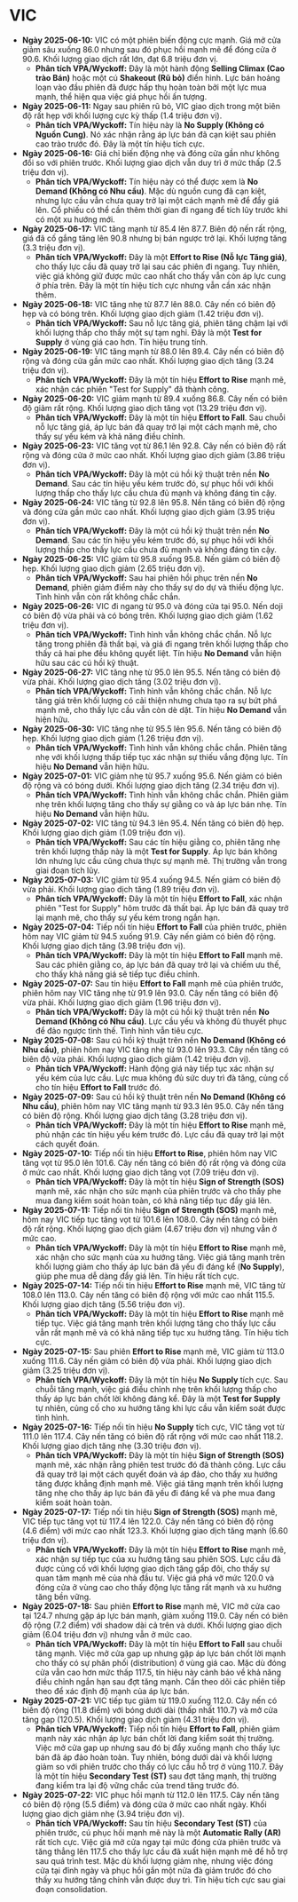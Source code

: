 # VIC

-   **Ngày 2025-06-10:** VIC có một phiên biến động cực mạnh. Giá mở cửa giảm sâu xuống 86.0 nhưng sau đó phục hồi mạnh mẽ để đóng cửa ở 90.6. Khối lượng giao dịch rất lớn, đạt 6.8 triệu đơn vị.
    -   **Phân tích VPA/Wyckoff:** Đây là một hành động **Selling Climax (Cao trào Bán)** hoặc một cú **Shakeout (Rũ bỏ)** điển hình. Lực bán hoảng loạn vào đầu phiên đã được hấp thụ hoàn toàn bởi một lực mua mạnh, thể hiện qua việc giá phục hồi ấn tượng.
-   **Ngày 2025-06-11:** Ngay sau phiên rũ bỏ, VIC giao dịch trong một biên độ rất hẹp với khối lượng cực kỳ thấp (1.4 triệu đơn vị).
    -   **Phân tích VPA/Wyckoff:** Tín hiệu này là **No Supply (Không có Nguồn Cung)**. Nó xác nhận rằng áp lực bán đã cạn kiệt sau phiên cao trào trước đó. Đây là một tín hiệu tích cực.
-   **Ngày 2025-06-16:** Giá chỉ biến động nhẹ và đóng cửa gần như không đổi so với phiên trước. Khối lượng giao dịch vẫn duy trì ở mức thấp (2.5 triệu đơn vị).
    -   **Phân tích VPA/Wyckoff:** Tín hiệu này có thể được xem là **No Demand (Không có Nhu cầu)**. Mặc dù nguồn cung đã cạn kiệt, nhưng lực cầu vẫn chưa quay trở lại một cách mạnh mẽ để đẩy giá lên. Cổ phiếu có thể cần thêm thời gian đi ngang để tích lũy trước khi có một xu hướng mới.
-   **Ngày 2025-06-17:** VIC tăng mạnh từ 85.4 lên 87.7. Biên độ nến rất rộng, giá đã cố gắng tăng lên 90.8 nhưng bị bán ngược trở lại. Khối lượng tăng (3.3 triệu đơn vị).
    -   **Phân tích VPA/Wyckoff:** Đây là một **Effort to Rise (Nỗ lực Tăng giá)**, cho thấy lực cầu đã quay trở lại sau các phiên đi ngang. Tuy nhiên, việc giá không giữ được mức cao nhất cho thấy vẫn còn áp lực cung ở phía trên. Đây là một tín hiệu tích cực nhưng vẫn cần xác nhận thêm.
-   **Ngày 2025-06-18:** VIC tăng nhẹ từ 87.7 lên 88.0. Cây nến có biên độ hẹp và có bóng trên. Khối lượng giao dịch giảm (1.42 triệu đơn vị).
    -   **Phân tích VPA/Wyckoff:** Sau nỗ lực tăng giá, phiên tăng chậm lại với khối lượng thấp cho thấy một sự tạm nghỉ. Đây là một **Test for Supply** ở vùng giá cao hơn. Tín hiệu trung tính.
- **Ngày 2025-06-19:** VIC tăng mạnh từ 88.0 lên 89.4. Cây nến có biên độ rộng và đóng cửa gần mức cao nhất. Khối lượng giao dịch tăng (3.24 triệu đơn vị).
    - **Phân tích VPA/Wyckoff:** Đây là một tín hiệu **Effort to Rise** mạnh mẽ, xác nhận các phiên "Test for Supply" đã thành công.
- **Ngày 2025-06-20:** VIC giảm mạnh từ 89.4 xuống 86.8. Cây nến có biên độ giảm rất rộng. Khối lượng giao dịch tăng vọt (13.29 triệu đơn vị).
    - **Phân tích VPA/Wyckoff:** Đây là một tín hiệu **Effort to Fall**. Sau chuỗi nỗ lực tăng giá, áp lực bán đã quay trở lại một cách mạnh mẽ, cho thấy sự yếu kém và khả năng điều chỉnh.
- **Ngày 2025-06-23:** VIC tăng vọt từ 86.1 lên 92.8. Cây nến có biên độ rất rộng và đóng cửa ở mức cao nhất. Khối lượng giao dịch giảm (3.86 triệu đơn vị).
    - **Phân tích VPA/Wyckoff:** Đây là một cú hồi kỹ thuật trên nền **No Demand**. Sau các tín hiệu yếu kém trước đó, sự phục hồi với khối lượng thấp cho thấy lực cầu chưa đủ mạnh và không đáng tin cậy.
- **Ngày 2025-06-24:** VIC tăng từ 92.8 lên 95.8. Nến tăng có biên độ rộng và đóng cửa gần mức cao nhất. Khối lượng giao dịch giảm (3.95 triệu đơn vị).
    - **Phân tích VPA/Wyckoff:** Đây là một cú hồi kỹ thuật trên nền **No Demand**. Sau các tín hiệu yếu kém trước đó, sự phục hồi với khối lượng thấp cho thấy lực cầu chưa đủ mạnh và không đáng tin cậy.
- **Ngày 2025-06-25:** VIC giảm từ 95.8 xuống 95.8. Nến giảm có biên độ hẹp. Khối lượng giao dịch giảm (2.65 triệu đơn vị).
    - **Phân tích VPA/Wyckoff:** Sau hai phiên hồi phục trên nền **No Demand**, phiên giảm điểm này cho thấy sự do dự và thiếu động lực. Tình hình vẫn còn rất không chắc chắn.
- **Ngày 2025-06-26:** VIC đi ngang từ 95.0 và đóng cửa tại 95.0. Nến doji có biên độ vừa phải và có bóng trên. Khối lượng giao dịch giảm (1.62 triệu đơn vị).
    - **Phân tích VPA/Wyckoff:** Tình hình vẫn không chắc chắn. Nỗ lực tăng trong phiên đã thất bại, và giá đi ngang trên khối lượng thấp cho thấy cả hai phe đều không quyết liệt. Tín hiệu **No Demand** vẫn hiện hữu sau các cú hồi kỹ thuật.
- **Ngày 2025-06-27:** VIC tăng nhẹ từ 95.0 lên 95.5. Nến tăng có biên độ vừa phải. Khối lượng giao dịch tăng (3.02 triệu đơn vị).
    - **Phân tích VPA/Wyckoff:** Tình hình vẫn không chắc chắn. Nỗ lực tăng giá trên khối lượng có cải thiện nhưng chưa tạo ra sự bứt phá mạnh mẽ, cho thấy lực cầu vẫn còn dè dặt. Tín hiệu **No Demand** vẫn hiện hữu.
- **Ngày 2025-06-30:** VIC tăng nhẹ từ 95.5 lên 95.6. Nến tăng có biên độ hẹp. Khối lượng giao dịch giảm (1.26 triệu đơn vị).
    - **Phân tích VPA/Wyckoff:** Tình hình vẫn không chắc chắn. Phiên tăng nhẹ với khối lượng thấp tiếp tục xác nhận sự thiếu vắng động lực. Tín hiệu **No Demand** vẫn hiện hữu.
- **Ngày 2025-07-01:** VIC giảm nhẹ từ 95.7 xuống 95.6. Nến giảm có biên độ rộng và có bóng dưới. Khối lượng giao dịch tăng (2.34 triệu đơn vị).
    - **Phân tích VPA/Wyckoff:** Tình hình vẫn không chắc chắn. Phiên giảm nhẹ trên khối lượng tăng cho thấy sự giằng co và áp lực bán nhẹ. Tín hiệu **No Demand** vẫn hiện hữu.
- **Ngày 2025-07-02:** VIC tăng từ 94.3 lên 95.4. Nến tăng có biên độ hẹp. Khối lượng giao dịch giảm (1.09 triệu đơn vị).
    - **Phân tích VPA/Wyckoff:** Sau các tín hiệu giằng co, phiên tăng nhẹ trên khối lượng thấp này là một **Test for Supply**. Áp lực bán không lớn nhưng lực cầu cũng chưa thực sự mạnh mẽ. Thị trường vẫn trong giai đoạn tích lũy.
- **Ngày 2025-07-03:** VIC giảm từ 95.4 xuống 94.5. Nến giảm có biên độ vừa phải. Khối lượng giao dịch tăng (1.89 triệu đơn vị).
    - **Phân tích VPA/Wyckoff:** Đây là một tín hiệu **Effort to Fall**, xác nhận phiên "Test for Supply" hôm trước đã thất bại. Áp lực bán đã quay trở lại mạnh mẽ, cho thấy sự yếu kém trong ngắn hạn.
- **Ngày 2025-07-04:** Tiếp nối tín hiệu **Effort to Fall** của phiên trước, phiên hôm nay VIC giảm từ 94.5 xuống 91.9. Cây nến giảm có biên độ rộng. Khối lượng giao dịch tăng (3.98 triệu đơn vị).
    - **Phân tích VPA/Wyckoff:** Đây là một tín hiệu **Effort to Fall** mạnh mẽ. Sau các phiên giằng co, áp lực bán đã quay trở lại và chiếm ưu thế, cho thấy khả năng giá sẽ tiếp tục điều chỉnh.
- **Ngày 2025-07-07:** Sau tín hiệu **Effort to Fall** mạnh mẽ của phiên trước, phiên hôm nay VIC tăng nhẹ từ 91.9 lên 93.0. Cây nến tăng có biên độ vừa phải. Khối lượng giao dịch giảm (1.96 triệu đơn vị).
    - **Phân tích VPA/Wyckoff:** Đây là một cú hồi kỹ thuật trên nền **No Demand (Không có Nhu cầu)**. Lực cầu yếu và không đủ thuyết phục để đảo ngược tình thế. Tình hình vẫn tiêu cực.
- **Ngày 2025-07-08:** Sau cú hồi kỹ thuật trên nền **No Demand (Không có Nhu cầu)**, phiên hôm nay VIC tăng nhẹ từ 93.0 lên 93.3. Cây nến tăng có biên độ vừa phải. Khối lượng giao dịch giảm (1.42 triệu đơn vị).
    - **Phân tích VPA/Wyckoff:** Hành động giá này tiếp tục xác nhận sự yếu kém của lực cầu. Lực mua không đủ sức duy trì đà tăng, củng cố cho tín hiệu **Effort to Fall** trước đó.
- **Ngày 2025-07-09:** Sau cú hồi kỹ thuật trên nền **No Demand (Không có Nhu cầu)**, phiên hôm nay VIC tăng mạnh từ 93.3 lên 95.0. Cây nến tăng có biên độ rộng. Khối lượng giao dịch tăng (3.28 triệu đơn vị).
    - **Phân tích VPA/Wyckoff:** Đây là một tín hiệu **Effort to Rise** mạnh mẽ, phủ nhận các tín hiệu yếu kém trước đó. Lực cầu đã quay trở lại một cách quyết đoán.
- **Ngày 2025-07-10:** Tiếp nối tín hiệu **Effort to Rise**, phiên hôm nay VIC tăng vọt từ 95.0 lên 101.6. Cây nến tăng có biên độ rất rộng và đóng cửa ở mức cao nhất. Khối lượng giao dịch tăng vọt (7.09 triệu đơn vị).
    - **Phân tích VPA/Wyckoff:** Đây là một tín hiệu **Sign of Strength (SOS)** mạnh mẽ, xác nhận cho sức mạnh của phiên trước và cho thấy phe mua đang kiểm soát hoàn toàn, có khả năng tiếp tục đẩy giá lên.
- **Ngày 2025-07-11:** Tiếp nối tín hiệu **Sign of Strength (SOS)** mạnh mẽ, hôm nay VIC tiếp tục tăng vọt từ 101.6 lên 108.0. Cây nến tăng có biên độ rất rộng. Khối lượng giao dịch giảm (4.67 triệu đơn vị) nhưng vẫn ở mức cao.
    - **Phân tích VPA/Wyckoff:** Đây là một tín hiệu **Effort to Rise** mạnh mẽ, xác nhận cho sức mạnh của xu hướng tăng. Việc giá tăng mạnh trên khối lượng giảm cho thấy áp lực bán đã yếu đi đáng kể (**No Supply**), giúp phe mua dễ dàng đẩy giá lên. Tín hiệu rất tích cực.
- **Ngày 2025-07-14:** Tiếp nối tín hiệu **Effort to Rise** mạnh mẽ, VIC tăng từ 108.0 lên 113.0. Cây nến tăng có biên độ rộng với mức cao nhất 115.5. Khối lượng giao dịch tăng (5.56 triệu đơn vị).
    - **Phân tích VPA/Wyckoff:** Đây là một tín hiệu **Effort to Rise** mạnh mẽ tiếp tục. Việc giá tăng mạnh trên khối lượng tăng cho thấy lực cầu vẫn rất mạnh mẽ và có khả năng tiếp tục xu hướng tăng. Tín hiệu tích cực.
- **Ngày 2025-07-15:** Sau phiên **Effort to Rise** mạnh mẽ, VIC giảm từ 113.0 xuống 111.6. Cây nến giảm có biên độ vừa phải. Khối lượng giao dịch giảm (3.25 triệu đơn vị).
    - **Phân tích VPA/Wyckoff:** Đây là một tín hiệu **No Supply** tích cực. Sau chuỗi tăng mạnh, việc giá điều chỉnh nhẹ trên khối lượng thấp cho thấy áp lực bán chốt lời không đáng kể. Đây là một **Test for Supply** tự nhiên, củng cố cho xu hướng tăng khi lực cầu vẫn kiểm soát được tình hình.
- **Ngày 2025-07-16:** Tiếp nối tín hiệu **No Supply** tích cực, VIC tăng vọt từ 111.0 lên 117.4. Cây nến tăng có biên độ rất rộng với mức cao nhất 118.2. Khối lượng giao dịch tăng nhẹ (3.30 triệu đơn vị).
    - **Phân tích VPA/Wyckoff:** Đây là một tín hiệu **Sign of Strength (SOS)** mạnh mẽ, xác nhận rằng phiên test trước đó đã thành công. Lực cầu đã quay trở lại một cách quyết đoán và áp đảo, cho thấy xu hướng tăng được khẳng định mạnh mẽ. Việc giá tăng mạnh trên khối lượng tăng nhẹ cho thấy áp lực bán đã yếu đi đáng kể và phe mua đang kiểm soát hoàn toàn.
- **Ngày 2025-07-17:** Tiếp nối tín hiệu **Sign of Strength (SOS)** mạnh mẽ, VIC tiếp tục tăng vọt từ 117.4 lên 122.0. Cây nến tăng có biên độ rộng (4.6 điểm) với mức cao nhất 123.3. Khối lượng giao dịch tăng mạnh (6.60 triệu đơn vị).
    - **Phân tích VPA/Wyckoff:** Đây là một tín hiệu **Effort to Rise** mạnh mẽ, xác nhận sự tiếp tục của xu hướng tăng sau phiên SOS. Lực cầu đã được củng cố với khối lượng giao dịch tăng gấp đôi, cho thấy sự quan tâm mạnh mẽ của nhà đầu tư. Việc giá phá vỡ mức 120.0 và đóng cửa ở vùng cao cho thấy động lực tăng rất mạnh và xu hướng tăng bền vững.
- **Ngày 2025-07-18:** Sau phiên **Effort to Rise** mạnh mẽ, VIC mở cửa cao tại 124.7 nhưng gặp áp lực bán mạnh, giảm xuống 119.0. Cây nến có biên độ rộng (7.2 điểm) với shadow dài cả trên và dưới. Khối lượng giao dịch giảm (6.04 triệu đơn vị) nhưng vẫn ở mức cao.
    - **Phân tích VPA/Wyckoff:** Đây là một tín hiệu **Effort to Fall** sau chuỗi tăng mạnh. Việc mở cửa gap up nhưng gặp áp lực bán chốt lời mạnh cho thấy có sự phân phối (distribution) ở vùng giá cao. Mặc dù đóng cửa vẫn cao hơn mức thấp 117.5, tín hiệu này cảnh báo về khả năng điều chỉnh ngắn hạn sau đợt tăng mạnh. Cần theo dõi các phiên tiếp theo để xác định độ mạnh của áp lực bán.
- **Ngày 2025-07-21:** VIC tiếp tục giảm từ 119.0 xuống 112.0. Cây nến có biên độ rộng (11.8 điểm) với bóng dưới dài (thấp nhất 110.7) và mở cửa tăng gap (120.5). Khối lượng giao dịch giảm (4.31 triệu đơn vị).
    - **Phân tích VPA/Wyckoff:** Tiếp nối tín hiệu **Effort to Fall**, phiên giảm mạnh này xác nhận áp lực bán chốt lời đang kiểm soát thị trường. Việc mở cửa gap up nhưng sau đó bị đẩy xuống mạnh cho thấy lực bán đã áp đảo hoàn toàn. Tuy nhiên, bóng dưới dài và khối lượng giảm so với phiên trước cho thấy có lực cầu hỗ trợ ở vùng 110.7. Đây là một tín hiệu **Secondary Test (ST)** sau đợt tăng mạnh, thị trường đang kiểm tra lại độ vững chắc của trend tăng trước đó.
- **Ngày 2025-07-22:** VIC phục hồi mạnh từ 112.0 lên 117.5. Cây nến tăng có biên độ rộng (5.5 điểm) và đóng cửa ở mức cao nhất ngày. Khối lượng giao dịch giảm nhẹ (3.94 triệu đơn vị).
    - **Phân tích VPA/Wyckoff:** Sau tín hiệu **Secondary Test (ST)** của phiên trước, cú phục hồi mạnh mẽ này là một **Automatic Rally (AR)** rất tích cực. Việc giá mở cửa ngay tại mức đóng cửa phiên trước và tăng thẳng lên 117.5 cho thấy lực cầu đã xuất hiện mạnh mẽ để hỗ trợ sau quá trình test. Mặc dù khối lượng giảm nhẹ, nhưng việc đóng cửa tại đỉnh ngày và phục hồi gần một nửa đà giảm trước đó cho thấy xu hướng tăng chính vẫn được duy trì. Tín hiệu tích cực sau giai đoạn consolidation.


